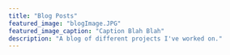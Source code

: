 ```yaml
---
title: "Blog Posts"
featured_image: "blogImage.JPG"
featured_image_caption: "Caption Blah Blah"
description: "A blog of different projects I've worked on."
---
```


